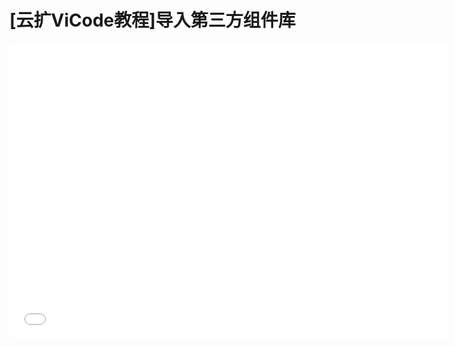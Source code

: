 # [云扩ViCode教程]导入第三方组件库

<iframe src="//player.bilibili.com/player.html?aid=631613782&bvid=BV1Jb4y1k726&cid=368679278&page=1" scrolling="no" border="0" frameborder="no" framespacing="0" allowfullscreen="true" width="700px" height="472px"> </iframe>
